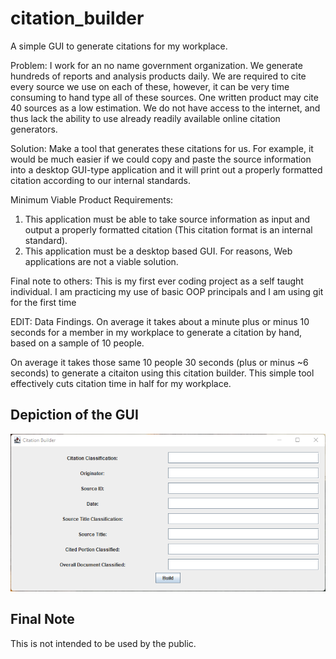 # citation_builder

 A simple GUI to generate citations for my workplace. 

Problem: I work for an no name government organization. We generate hundreds of reports and analysis products daily. We are required to cite every source we use on each of these, however, it can be very time consuming to hand type all of these sources. One written product may cite 40 sources as a low estimation. We do not have access to the internet, and thus lack the ability to use already readily available online citation generators.

Solution: Make a tool that generates these citations for us. For example, it would be much easier if we could  copy and paste the source information into a desktop GUI-type application and it will print out a properly formatted citation according to our internal standards. 

Minimum Viable Product Requirements: 

1) This application must be able to take source information as input and output a properly formatted citation (This citation format is an internal standard).
2) This application must be a desktop based GUI. For reasons, Web applications are not a viable solution. 


Final note to others: This is my first ever coding project as a self taught individual. I am practicing my use of basic OOP principals and I am using git for the first time

EDIT: Data Findings. On average it takes about a minute plus or minus 10 seconds for a member in my workplace to generate a citation by hand, based on a sample of 10 people. 

On average it takes those same 10 people 30 seconds (plus or minus ~6 seconds) to generate a citaiton using this citation builder. This simple tool effectively cuts citation time in half for my workplace.

## Depiction of the GUI
 ![Image of the GUI](https://github.com/daniel-daum/citation_builder/blob/main/documentation/images/citation_builder.png?raw=true)
 
## Final Note
This is not intended to be used by the public.
